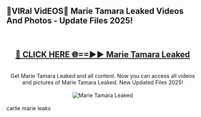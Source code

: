 <h2>🔴VIRal VidEOS🔴 Marie Tamara Leaked Videos And Photos - Update Files 2025!</h2>
<br>
<div align="center">
<h2><a href="https://virallinks.top/odZfE0" rel="nofollow">🔴 CLICK HERE 🌐==►► Marie Tamara Leaked</a></h2>
<br>
Get Marie Tamara Leaked and all content. Now you can access all videos and pictures of Marie Tamara Leaked. New Updated Files 2025!
<br>
<br>
<a href="https://virallinks.top/odZfE0" rel="nofollow" data-target="animated-image.originalLink"><img src="https://i.imgur.com/dJHk4Zq.gif)" alt="Marie Tamara Leaked" style="max-width: 100%; display: inline-block;" data-target="animated-image.originalImage"></a>
</div>
<br>
carlie marie leaks